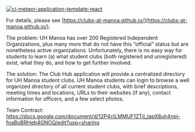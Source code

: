 [![ci-meteor-application-template-react](https://github.com/Clubs-At-Manoa/cam/actions/workflows/ci.yml/badge.svg)](https://github.com/Clubs-At-Manoa/cam-react/actions/workflows/ci.yml)

For details, please see [https://clubs-at-manoa.github.io/](https://clubs-at-manoa.github.io/).

The problem: UH Manoa has over 200 Registered Independent Organizations, plus many more that do not have this “official” status but are nonetheless active organizations. Unfortunately, there is no easy way for students to learn (a) what student clubs (both registered and unregistered) exist, what they do, and how to get further involved.

The solution: The Club Hub application will provide a centralized directory for UH Manoa student clubs. UH Manoa students can login to browse a well organized directory of all current student clubs, with brief descriptions, meeting times and locations, URLs to their websites (if any), contact information for officers, and a few select photos.


Team Contract:
https://docs.google.com/document/d/12P4cILMMUF1ZTil_tapX8uh4npj-fnaBoBRHeb4GNOQ/edit?usp=sharing

